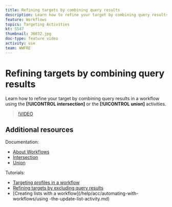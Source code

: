 ```yaml
---
title: Refining targets by combining query results
description: Learn how to refine your target by combining query results in a workflow using the intersection or the union activities.
feature: Workflows
topics: Targeting Activities
kt: 5547
thumbnail: 36832.jpg
doc-type: feature video
activity: use
team: WWFRE
---
```


# Refining targets by combining query results

Learn how to refine your target by combining query results in a workflow using the **[!UICONTROL intersection]** or the **[!UICONTROL union]** activities.

>[!VIDEO](https://video.tv.adobe.com/v/36832?quality=12)

## Additional resources

Documentation:

* [About Workflows](https://docs.adobe.com/content/help/en/campaign-classic/using/automating-with-workflows/introduction/about-workflows.html)
* [Intersection](https://docs.adobe.com/content/help/en/campaign-classic/using/automating-with-workflows/targeting-activities/intersection.html)
* [Union](https://docs.adobe.com/content/help/en/campaign-classic/using/automating-with-workflows/targeting-activities/union.html)

Tutorials:

* [Targeting profiles in a workflow](/help/acc/getting-started/targeting-profiles-in-a-workflow.md)
* [Refining targets by excluding query results](/help/acc/automating-with-workflows/refining-targets-by-excluding-query-results.md)
* [Creating lists with a workflow](/help/acc/automating-with-workflows/using -the-update-list-activity.md)
